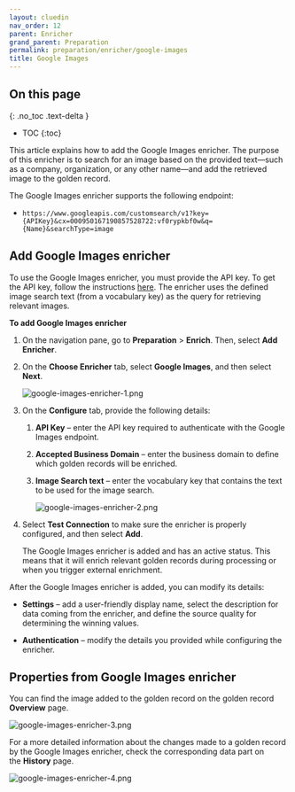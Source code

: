 ```yaml
---
layout: cluedin
nav_order: 12
parent: Enricher
grand_parent: Preparation
permalink: preparation/enricher/google-images
title: Google Images
---
```

## On this page
{: .no_toc .text-delta }
- TOC
{:toc}

This article explains how to add the Google Images enricher. The purpose of this enricher is to search for an image based on the provided text—such as a company, organization, or any other name—and add the retrieved image to the golden record.

The Google Images enricher supports the following endpoint:

- `https://www.googleapis.com/customsearch/v1?key={APIKey}&cx=000950167190857528722:vf0rypkbf0w&q={Name}&searchType=image`

## Add Google Images enricher

To use the Google Images enricher, you must provide the API key. To get the API key, follow the instructions [here](https://cloud.google.com/docs/authentication/api-keys#create). The enricher uses the defined image search text (from a vocabulary key) as the query for retrieving relevant images.

**To add Google Images enricher**

1. On the navigation pane, go to **Preparation** > **Enrich**. Then, select **Add Enricher**.

1. On the **Choose Enricher** tab, select **Google Images**, and then select **Next**.

    ![google-images-enricher-1.png](../../assets/images/preparation/enricher/google-images-enricher-1.png)

1. On the **Configure** tab, provide the following details:

    1. **API Key** – enter the API key required to authenticate with the Google Images endpoint.

    1. **Accepted Business Domain** – enter the business domain to define which golden records will be enriched.

    1. **Image Search text** – enter the vocabulary key that contains the text to be used for the image search.

        ![google-images-enricher-2.png](../../assets/images/preparation/enricher/google-images-enricher-2.png)

1. Select **Test Connection** to make sure the enricher is properly configured, and then select **Add**.

    The Google Images enricher is added and has an active status. This means that it will enrich relevant golden records during processing or when you trigger external enrichment.

After the Google Images enricher is added, you can modify its details:

- **Settings** – add a user-friendly display name, select the description for data coming from the enricher, and define the source quality for determining the winning values.

- **Authentication** – modify the details you provided while configuring the enricher.

## Properties from Google Images enricher

You can find the image added to the golden record on the golden record **Overview** page.

![google-images-enricher-3.png](../../assets/images/preparation/enricher/google-images-enricher-3.png)

For a more detailed information about the changes made to a golden record by the Google Images enricher, check the corresponding data part on the **History** page.

![google-images-enricher-4.png](../../assets/images/preparation/enricher/google-images-enricher-4.png)